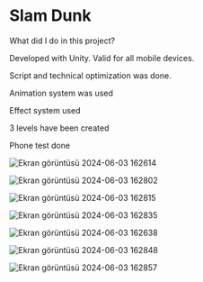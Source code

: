 # Slam Dunk

What did I do in this project?

 Developed with Unity. Valid for all mobile devices.

 Script and technical optimization was done.

 Animation system was used

 Effect system used

 3 levels have been created

 Phone test done


![Ekran görüntüsü 2024-06-03 162614](https://github.com/Nhuseyinozen/Slam-Dunk/assets/149398357/b96c636b-977a-4b2d-9c46-44e37d341d0e)


![Ekran görüntüsü 2024-06-03 162802](https://github.com/Nhuseyinozen/Slam-Dunk/assets/149398357/390f027f-b468-4d46-888b-c581885286c9)


![Ekran görüntüsü 2024-06-03 162815](https://github.com/Nhuseyinozen/Slam-Dunk/assets/149398357/b4ae1870-7e5a-4aa0-bf97-3cfc5ed62014)


![Ekran görüntüsü 2024-06-03 162835](https://github.com/Nhuseyinozen/Slam-Dunk/assets/149398357/e939351c-7aa6-4dd9-9a2c-aee4be19b99e)


![Ekran görüntüsü 2024-06-03 162638](https://github.com/Nhuseyinozen/Slam-Dunk/assets/149398357/56df9d4f-d1ef-4d56-ad44-4efc0d95bb97)


![Ekran görüntüsü 2024-06-03 162848](https://github.com/Nhuseyinozen/Slam-Dunk/assets/149398357/634b6533-ddf0-4aa2-b6db-543d22423c8a)


![Ekran görüntüsü 2024-06-03 162857](https://github.com/Nhuseyinozen/Slam-Dunk/assets/149398357/f9b39889-35db-4ffc-82e1-a9832c7fa870)

